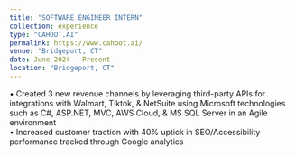 ```yaml
---
title: "SOFTWARE ENGINEER INTERN"
collection: experience
type: "CAHOOT.AI"
permalink: https://www.cahoot.ai/
venue: "Bridgeport, CT"
date: June 2024 - Present
location: "Bridgeport, CT"
---
```


• Created 3 new revenue channels by leveraging third-party APIs for integrations with Walmart, Tiktok, & NetSuite
using Microsoft technologies such as C#, ASP.NET, MVC, AWS Cloud, & MS SQL Server in an Agile environment <br>
• Increased customer traction with 40% uptick in SEO/Accessibility performance tracked through Google analytics
